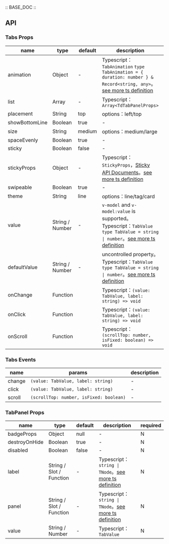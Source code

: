 :: BASE_DOC ::

## API
### Tabs Props

name | type | default | description | required
-- | -- | -- | -- | --
animation | Object | - | Typescript：`TabAnimation` `type TabAnimation = { duration: number } & Record<string, any>`。[see more ts definition](https://github.com/Tencent/tdesign-mobile-vue/tree/develop/src/tabs/type.ts) | N
list | Array | - | Typescript：`Array<TdTabPanelProps>` | N
placement | String | top | options：left/top | N
showBottomLine | Boolean | true | \- | N
size | String | medium | options：medium/large | N
spaceEvenly | Boolean | true | \- | N
sticky | Boolean | false | \- | N
stickyProps | Object | - | Typescript：`StickyProps`，[Sticky API Documents](./sticky?tab=api)。[see more ts definition](https://github.com/Tencent/tdesign-mobile-vue/tree/develop/src/tabs/type.ts) | N
swipeable | Boolean | true | \- | N
theme | String | line | options：line/tag/card | N
value | String / Number | - | `v-model` and `v-model:value` is supported。Typescript：`TabValue` `type TabValue = string \| number`。[see more ts definition](https://github.com/Tencent/tdesign-mobile-vue/tree/develop/src/tabs/type.ts) | N
defaultValue | String / Number | - | uncontrolled property。Typescript：`TabValue` `type TabValue = string \| number`。[see more ts definition](https://github.com/Tencent/tdesign-mobile-vue/tree/develop/src/tabs/type.ts) | N
onChange | Function |  | Typescript：`(value: TabValue, label: string) => void`<br/> | N
onClick | Function |  | Typescript：`(value: TabValue, label: string) => void`<br/> | N
onScroll | Function |  | Typescript：`(scrollTop: number, isFixed: boolean) => void`<br/> | N

### Tabs Events

name | params | description
-- | -- | --
change | `(value: TabValue, label: string)` | \-
click | `(value: TabValue, label: string)` | \-
scroll | `(scrollTop: number, isFixed: boolean)` | \-

### TabPanel Props

name | type | default | description | required
-- | -- | -- | -- | --
badgeProps | Object | null | \- | N
destroyOnHide | Boolean | true | \- | N
disabled | Boolean | false | \- | N
label | String / Slot / Function | - | Typescript：`string \| TNode`。[see more ts definition](https://github.com/Tencent/tdesign-mobile-vue/blob/develop/src/common.ts) | N
panel | String / Slot / Function | - | Typescript：`string \| TNode`。[see more ts definition](https://github.com/Tencent/tdesign-mobile-vue/blob/develop/src/common.ts) | N
value | String / Number | - | Typescript：`TabValue` | N
